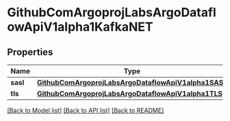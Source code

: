 # GithubComArgoprojLabsArgoDataflowApiV1alpha1KafkaNET

## Properties
Name | Type | Description | Notes
------------ | ------------- | ------------- | -------------
**sasl** | [**GithubComArgoprojLabsArgoDataflowApiV1alpha1SASL**](GithubComArgoprojLabsArgoDataflowApiV1alpha1SASL.md) |  | [optional] 
**tls** | [**GithubComArgoprojLabsArgoDataflowApiV1alpha1TLS**](GithubComArgoprojLabsArgoDataflowApiV1alpha1TLS.md) |  | [optional] 

[[Back to Model list]](../README.md#documentation-for-models) [[Back to API list]](../README.md#documentation-for-api-endpoints) [[Back to README]](../README.md)


